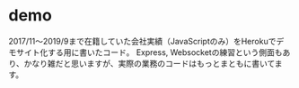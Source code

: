# demo
2017/11〜2019/9まで在籍していた会社実績（JavaScriptのみ）をHerokuでデモサイト化する用に書いたコード。
Express, Websocketの練習という側面もあり、かなり雑だと思いますが、実際の業務のコードはもっとまともに書いてます。
